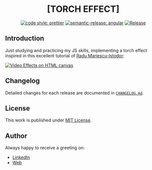 <div align=center>

# [TORCH EFFECT]

[![code style: prettier](https://img.shields.io/badge/code_style-prettier-ff69b4.svg)](https://github.com/prettier/prettier)
[![semantic-release: angular](https://img.shields.io/badge/semantic--release-angular-e10079?logo=semantic-release)](https://github.com/semantic-release/semantic-release)
[![Release](https://github.com/d3p1/torch-effect/actions/workflows/release.yml/badge.svg)](https://github.com/d3p1/torch-effect/actions/workflows/release.yml)

</div>

## Introduction

Just studying and practicing my JS skills, implementing a torch effect inspired in this excellent tutorial of [Radu Mariescu-Istodor](https://www.youtube.com/@Radu):

[![Video Effects on HTML canvas](https://img.youtube.com/vi/Q_SbeuxHUzA/maxresdefault.jpg)](https://www.youtube.com/watch?v=Q_SbeuxHUzA)

## Changelog

Detailed changes for each release are documented in [`CHANGELOG.md`](./CHANGELOG.md).

## License

This work is published under [MIT License](./LICENSE).

## Author

Always happy to receive a greeting on:

- [LinkedIn](https://www.linkedin.com/in/cristian-marcelo-de-picciotto/)
- [Web](https://d3p1.dev/)